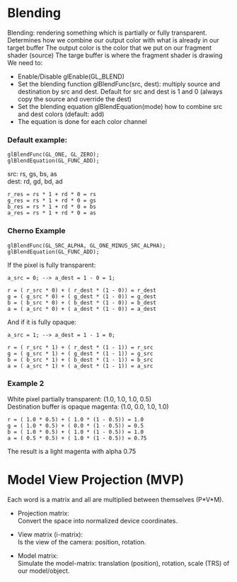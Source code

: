 # Blending

Blending: rendering something which is partially or fully transparent.
Determines how we combine our output color with what is already in our target buffer
The output color is the color that we put on our fragment shader (source)
The targe buffer is where the fragment shader is drawing
We need to:
  * Enable/Disable glEnable(GL_BLEND)
  * Set the blending function glBlendFunc(src, dest): multiply source and destination by src and dest. Default for src and dest is 1 and 0 (always copy the source and override the dest)
  * Set the blending equation glBlendEquation(mode) how to combine src and dest colors (default: add)
  * The equation is done for each color channel

### Default example:
```
glBlendFunc(GL_ONE, GL_ZERO);
glBlendEquation(GL_FUNC_ADD);
```

src: rs, gs, bs, as  
dest: rd, gd, bd, ad
```
r_res = rs * 1 + rd * 0 = rs
g_res = rs * 1 + rd * 0 = gs
b_res = rs * 1 + rd * 0 = bs
a_res = rs * 1 + rd * 0 = as
```

### Cherno Example
```
glBlendFunc(GL_SRC_ALPHA, GL_ONE_MINUS_SRC_ALPHA);
glBlendEquation(GL_FUNC_ADD);
```

If the pixel is fully transparent:
```
a_src = 0; --> a_dest = 1 - 0 = 1;

r = ( r_src * 0) + ( r_dest * (1 - 0)) = r_dest
g = ( g_src * 0) + ( g_dest * (1 - 0)) = g_dest
b = ( b_src * 0) + ( b_dest * (1 - 0)) = b_dest
a = ( a_src * 0) + ( a_dest * (1 - 0)) = a_dest
```

And if it is fully opaque:
```
a_src = 1; --> a_dest = 1 - 1 = 0;

r = ( r_src * 1) + ( r_dest * (1 - 1)) = r_src
g = ( g_src * 1) + ( g_dest * (1 - 1)) = g_src
b = ( b_src * 1) + ( b_dest * (1 - 1)) = b_src
a = ( a_src * 1) + ( a_dest * (1 - 1)) = a_src
```

### Example 2

White pixel partially transparent: (1.0, 1.0, 1.0, 0.5)  
Destination buffer is opaque magenta: (1.0, 0.0, 1.0, 1.0)  

```
r = ( 1.0 * 0.5) + ( 1.0 * (1 - 0.5)) = 1.0
g = ( 1.0 * 0.5) + ( 0.0 * (1 - 0.5)) = 0.5
b = ( 1.0 * 0.5) + ( 1.0 * (1 - 0.5)) = 1.0
a = ( 0.5 * 0.5) + ( 1.0 * (1 - 0.5)) = 0.75
```

The result is a light magenta with alpha 0.75


# Model View Projection (MVP)
Each word is a matrix and all are multiplied between themselves (P\*V\*M).  

* Projection matrix:  
  Convert the space into normalized device coordinates.

* View matrix (i-matrix):  
  Is the view of the camera: position, rotation.

* Model matrix:  
  Simulate the model-matrix: translation (position), rotation, scale (TRS) of our model/object.

